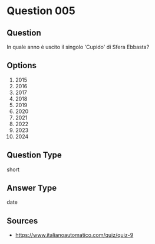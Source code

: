 # Question 005

## Question
In quale anno è uscito il singolo 'Cupido' di Sfera Ebbasta?

## Options
1. 2015
2. 2016
3. 2017
4. 2018
5. 2019
6. 2020
7. 2021
8. 2022
9. 2023
10. 2024

## Question Type
short

## Answer Type
date

## Sources
- https://www.italianoautomatico.com/quiz/quiz-9